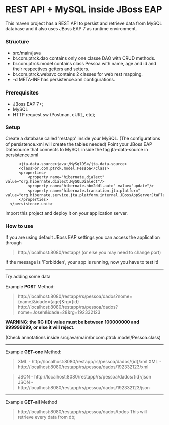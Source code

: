 # REST API + MySQL inside JBoss EAP

This maven project has a REST API to persist and retrieve data from MySQL database and it also uses JBoss EAP 7 as runtime environment.

### Structure

- src/main/java
- br.com.ptrck.dao contains only one classe DAO with CRUD methods.
- br.com.ptrck.model contains class Pessoa with name, age and id and their respectives getters and setters.
- br.com.ptrck.websvc contains 2 classes for web rest mapping.
- -d META-INF has persistence.xml configurations.


### Prerequisites
- JBoss EAP 7+;
- MySQL
- HTTP request sw (Postman, cURL, etc);

### Setup 
 Create a database called 'restapp' inside your MySQL. (The configurations of persistence.xml will create the tables needed)
 Point your JBoss EAP Datasource that connects to MySQL inside the tag jta-data-source in persistence.xml
  
  ```<persistence-unit name="restapp" transaction-type="JTA">
		<jta-data-source>java:/MySqlDS</jta-data-source>
		<class>br.com.ptrck.model.Pessoa</class>
		<properties>
			<property name="hibernate.dialect" value="org.hibernate.dialect.MySQLDialect"/>
			<property name="hibernate.hbm2ddl.auto" value="update"/>
			<property name="hibernate.transation.jta.platform" value="org.hibernate.service.jta.platform.internal.JBossAppServerJtaPlatform"/>
		</properties>
	</persistence-unit>
```
  
  
 Import this project and deploy it on your application server.
 
 ### How to use
 If you are using default JBoss EAP settings you can access the application through 
 > http://localhost:8080/restapp/ 
 (or else you may need to change port)
 
 If the message is 'Forbidden', your app is running, now you have to test it!
 
 ---
 
 Try adding some data
 
 Example <b>POST</b> Method:
 > http://localhost:8080/restapp/rs/pessoa/dados?nome={name}&idade={age}&rg={id}
 > http://localhost:8080/restapp/rs/pessoa/dados?nome=Joseh&idade=28&rg=192332123

 **WARNING: the RG (ID) value must be between 100000000 and 999999999, or else it will reject.**
 
 (Check annotations inside src/java/main/br.com.ptrck.model/Pessoa.class)
 
 ---
 
 Example <b>GET-one</b> Method:
 
 > XML  -   http://localhost:8080/restapp/rs/pessoa/dados/{id}/xml
 > XML  -   http://localhost:8080/restapp/rs/pessoa/dados/192332123/xml
 
 >JSON -   http://localhost:8080/restapp/rs/pessoa/dados/{id}/json
 >JSON -   http://localhost:8080/restapp/rs/pessoa/dados/192332123/json
 ---
 Example <b>GET-all</b> Method
 >http://localhost:8080/restapp/rs/pessoa/dados/todos
 This will retrieve every data from db;
 
 
 
 




